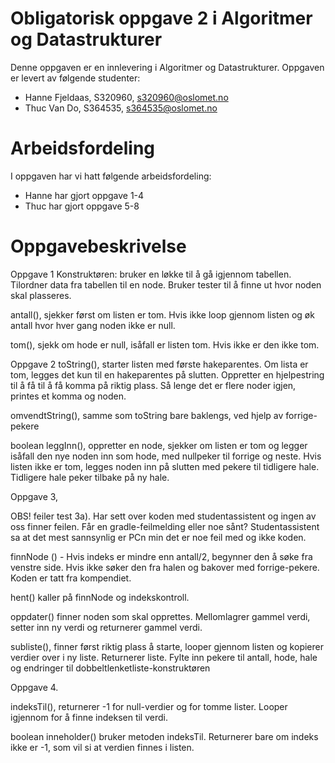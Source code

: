 # Obligatorisk oppgave 2 i Algoritmer og Datastrukturer

Denne oppgaven er en innlevering i Algoritmer og Datastrukturer. 
Oppgaven er levert av følgende studenter:
* Hanne Fjeldaas, S320960, s320960@oslomet.no
* Thuc Van Do, S364535, s364535@oslomet.no

# Arbeidsfordeling

I oppgaven har vi hatt følgende arbeidsfordeling:
* Hanne har gjort oppgave 1-4
* Thuc har gjort oppgave 5-8


# Oppgavebeskrivelse

Oppgave 1
Konstruktøren: bruker en løkke til å gå igjennom tabellen. Tilordner data 
fra tabellen til en node. Bruker tester til å finne ut hvor noden skal 
plasseres.

antall(), sjekker først om listen er tom. Hvis ikke loop gjennom listen
og øk antall hvor hver gang noden ikke er null. 

tom(), sjekk om hode er null, isåfall er listen tom. Hvis ikke er den ikke
tom. 

Oppgave 2 
toString(), starter listen med første hakeparentes. Om lista er tom, 
legges det kun til en hakeparentes på slutten. Oppretter en hjelpestring
til å få til å få komma på riktig plass. Så lenge det er flere noder igjen, 
printes et komma og noden.

omvendtString(), samme som toString bare baklengs, ved hjelp av forrige-pekere

boolean leggInn(), oppretter en node, sjekker om listen er tom og legger isåfall
den nye noden inn som hode, med nullpeker til forrige og neste. Hvis listen
ikke er tom, legges noden inn på slutten med pekere til tidligere hale.
Tidligere hale peker tilbake på ny hale.

Oppgave 3,

OBS! feiler test 3a). Har sett over koden med studentassistent og ingen av oss finner feilen.
Får en gradle-feilmelding eller noe sånt? Studentassistent sa at det mest sannsynlig er PCn
min det er noe feil med og ikke koden. 

finnNode () - Hvis indeks er mindre enn antall/2, begynner den å søke fra venstre side. 
Hvis ikke søker den fra halen og bakover med forrige-pekere. Koden er tatt fra kompendiet. 

hent() kaller på finnNode og indekskontroll. 

oppdater() finner noden som skal opprettes. Mellomlagrer gammel verdi, setter
inn ny verdi og returnerer gammel verdi. 

subliste(), finner først riktig plass å starte, looper gjennom listen og 
kopierer verdier over i ny liste. Returnerer liste. 
Fylte inn pekere til antall, hode, hale og endringer til dobbeltlenketliste-konstruktøren

Oppgave 4.

indeksTil(), returnerer -1 for null-verdier og for tomme lister.
Looper igjennom for å finne indeksen til verdi. 

boolean inneholder() bruker metoden indeksTil. Returnerer bare om indeks
ikke er -1, som vil si at verdien finnes i listen.
